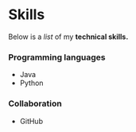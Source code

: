# Skills

Below is a _list_ of my **technical skills.**

### Programming languages
- Java
- Python

### Collaboration
- GitHub

